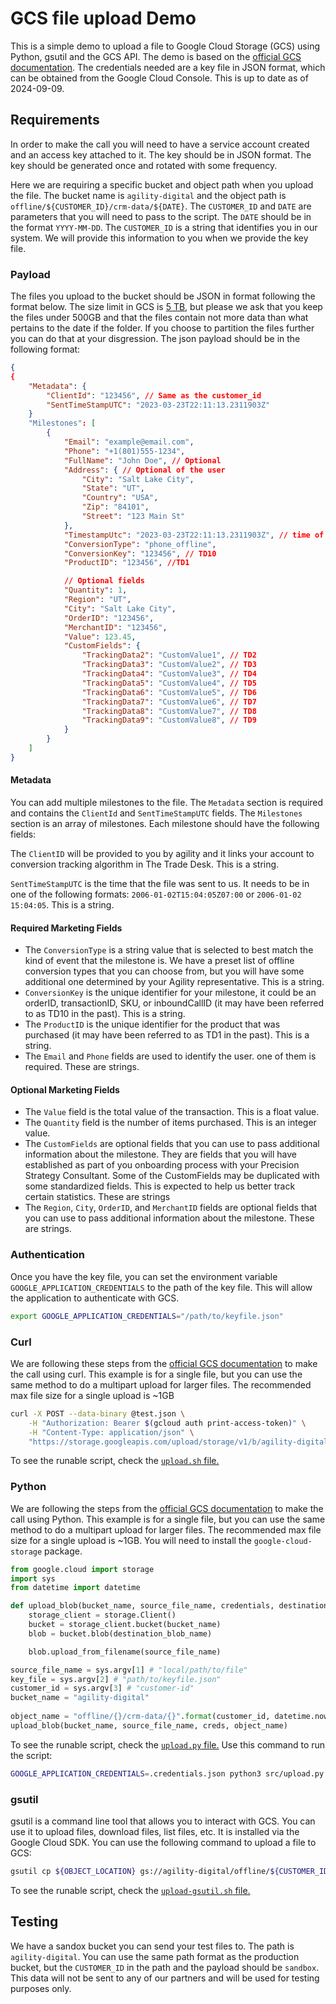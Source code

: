 # GCS file upload Demo

This is a simple demo to upload a file to Google Cloud Storage (GCS) using Python, gsutil and the GCS API. The demo is based on the [official GCS documentation](https://cloud.google.com/storage/docs/). The credentials needed are a key file in JSON format, which can be obtained from the Google Cloud Console. This is up to date as of 2024-09-09.

## Requirements

In order to make the call you will need to have a service account created and an access key attached to it. The key should be in JSON format. The key should be generated once and rotated with some frequency.

Here we are requiring a specific bucket and object path when you upload the file. The bucket name is `agility-digital` and the object path is `offline/${CUSTOMER_ID}/crm-data/${DATE}`. The `CUSTOMER_ID` and `DATE` are parameters that you will need to pass to the script. The `DATE` should be in the format `YYYY-MM-DD`. The `CUSTOMER_ID` is a string that identifies you in our system. We will provide this information to you when we provide the key file.

### Payload

The files you upload to the bucket should be JSON in format following the format below. The size limit in GCS is [5 TB](https://support.google.com/a/answer/172541?hl=en#:~:text=You%20can%20upload%20and%20synchronize,GB%20can't%20be%20copied.), but please we ask that you keep the files under 500GB and that the files contain not more data than what pertains to the date if the folder. If you choose to partition the files further you can do that at your disgression. The json payload should be in the following format:

```json
{
{
	"Metadata": {
		"ClientId": "123456", // Same as the customer_id
		"SentTimeStampUTC": "2023-03-23T22:11:13.2311903Z"
	}
	"Milestones": [ 
		{
			"Email": "example@email.com",
			"Phone": "+1(801)555-1234",
			"FullName": "John Doe", // Optional
			"Address": { // Optional of the user
				"City": "Salt Lake City",
				"State": "UT",
				"Country": "USA",
				"Zip": "84101",
				"Street": "123 Main St"
			},
			"TimestampUtc": "2023-03-23T22:11:13.2311903Z", // time of milestone
			"ConversionType": "phone_offline",
			"ConversionKey": "123456", // TD10
			"ProductID": "123456", //TD1 

            // Optional fields
			"Quantity": 1, 
			"Region": "UT", 
			"City": "Salt Lake City",
            "OrderID": "123456", 
			"MerchantID": "123456",
			"Value": 123.45,
			"CustomFields": {
				"TrackingData2": "CustomValue1", // TD2
				"TrackingData3": "CustomValue2", // TD3
				"TrackingData4": "CustomValue3", // TD4
				"TrackingData5": "CustomValue4", // TD5
				"TrackingData6": "CustomValue5", // TD6
				"TrackingData7": "CustomValue6", // TD7
				"TrackingData8": "CustomValue7", // TD8
				"TrackingData9": "CustomValue8", // TD9
			}
		}
	]
}
```
#### Metadata

You can add multiple milestones to the file. The `Metadata` section is required and contains the `ClientId` and `SentTimeStampUTC` fields. The `Milestones` section is an array of milestones. Each milestone should have the following fields:

The `ClientID` will be provided to you by agility and it links your account to conversion tracking algorithm in The Trade Desk.  This is a string.

`SentTimeStampUTC` is the time that the file was sent to us. It needs to be in one of the following formats: `2006-01-02T15:04:05Z07:00` or `2006-01-02 15:04:05`. This is a string.

#### Required Marketing Fields

* The `ConversionType` is a string value that is selected to best match the kind of event that the milestone is. We have a preset list of offline conversion types that you can choose from, but you will have some additional one determined by your Agility representative. This is a string.
* `ConversionKey` is the unique identifier for your milestone, it could be an orderID, transactionID, SKU, or inboundCallID (it may have been referred to as TD10 in the past).  This is a string.
* The `ProductID` is the unique identifier for the product that was purchased (it may have been referred to as TD1 in the past).  This is a string.
* The `Email` and `Phone` fields are used to identify the user. one of them is required. These are strings.

#### Optional Marketing Fields

* The `Value` field is the total value of the transaction. This is a float value.
* The `Quantity` field is the number of items purchased. This is an integer value.
* The `CustomFields` are optional fields that you can use to pass additional information about the milestone. They are fields that you will have established as part of you onboarding process with your Precision Strategy Consultant. Some of the CustomFields may be duplicated with some standardized fields. This is expected to help us better track certain statistics. These are strings
* The `Region`, `City`, `OrderID`, and `MerchantID` fields are optional fields that you can use to pass additional information about the milestone. These are strings.

### Authentication

Once you have the key file, you can set the environment variable `GOOGLE_APPLICATION_CREDENTIALS` to the path of the key file. This will allow the application to authenticate with GCS.

```bash
export GOOGLE_APPLICATION_CREDENTIALS="/path/to/keyfile.json"
```

### Curl

We are following these steps from the [official GCS documentation](https://cloud.google.com/storage/docs/uploading-objects#uploading-an-object) to make the call using curl. This example is for a single file, but you can use the same method to do a multipart upload for larger files. The recommended max file size for a single upload is ~1GB

```bash
curl -X POST --data-binary @test.json \
    -H "Authorization: Bearer $(gcloud auth print-access-token)" \
    -H "Content-Type: application/json" \
    "https://storage.googleapis.com/upload/storage/v1/b/agility-digital/o?uploadType=media&name=offline/${CUSTOMER_ID}/crm-data/${DATE}"
```

To see the runable script, check the [`upload.sh` file.](/bin/upload-curl.sh)


### Python

We are following the steps from the [official GCS documentation](https://cloud.google.com/storage/docs/uploading-objects#uploading-an-object) to make the call using Python. This example is for a single file, but you can use the same method to do a multipart upload for larger files. The recommended max file size for a single upload is ~1GB. You will need to install the `google-cloud-storage` package.


```python
from google.cloud import storage
import sys
from datetime import datetime

def upload_blob(bucket_name, source_file_name, credentials, destination_blob_name):
    storage_client = storage.Client()
    bucket = storage_client.bucket(bucket_name)
    blob = bucket.blob(destination_blob_name)

    blob.upload_from_filename(source_file_name)

source_file_name = sys.argv[1] # "local/path/to/file"
key_file = sys.argv[2] # "path/to/keyfile.json"
customer_id = sys.argv[3] # "customer-id"
bucket_name = "agility-digital"
    
object_name = "offline/{}/crm-data/{}".format(customer_id, datetime.now().strftime("%Y-%m-%d"))
upload_blob(bucket_name, source_file_name, creds, object_name)
```

To see the runable script, check the [`upload.py` file.](/src/upload.py)
Use this command to run the script:
```bash
GOOGLE_APPLICATION_CREDENTIALS=.credentials.json python3 src/upload.py test.json .credentials.json 123456
```

### gsutil

gsutil is a command line tool that allows you to interact with GCS. You can use it to upload files, download files, list files, etc. It is installed via the Google Cloud SDK. You can use the following command to upload a file to GCS:

```bash
gsutil cp ${OBJECT_LOCATION} gs://agility-digital/offline/${CUSTOMER_ID}/crm-data/${DATE}
```

To see the runable script, check the [`upload-gsutil.sh` file.](/bin/upload-gsutil.sh)

## Testing

We have a sandox bucket you can send your test files to. The path is `agility-digital`. You can use the same path format as the production bucket, but the `CUSTOMER_ID` in the path and the payload should be `sandbox`. This data will not be sent to any of our partners and will be used for testing purposes only.
